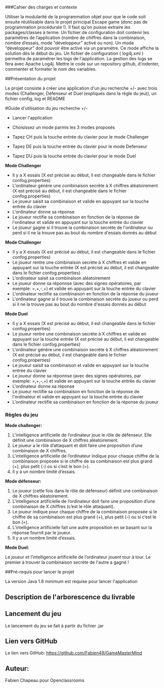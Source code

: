 
###Cahier des charges et contexte

Utiliser la modularité de la programmation objet pour que le code soit ensuite réutilisable dans le projet principal Escape game (donc pas de programmation procédurale !). Il faut qu’on puisse extraire les packages/classes à terme.
Un fichier de configuration doit contenir les paramètres de l’application (nombre de chiffres dans la combinaison, nombre d’essais, mode “développeur” activé ou non).
Un mode “développeur” doit pouvoir être activé via un paramètre. Ce mode affiche la solution dès le début du jeu.
Un fichier de configuration ( log4j.xml ) permettra de paramétrer les logs de l'application. La gestion des logs se fera avec Apache Log4j.
Mettre le code sur un repository github, d’indenter, commenter et formater le nom des variables.

##Présentation du projet

Le projet consiste à créer une application d'un jeu recherche +/- avec trois modes (Challenger, Défenseur et Duel (expliqués dans la règle du jeu)), un fichier config, log et README

#Guide d'utilisation du jeu recherche +/-

- Lancer l'application
- Choisissez un mode parmis les 3 modes proposés

- Tapez CH puis la touche entrée du clavier pour le mode Challenger
- Tapez DE puis la touche entrée du clavier pour le mode Defenseur
- Tapez DU puis la touche entrée du clavier pour le mode Duel

**Mode Challenger**

- Il y a X essais (X est précisé au début, il est changeable dans le fichier confog.properties)
- L'ordinateur génère une combinaison secrète à X chiffres aléatoirement (X est précisé au début, il est changeable dans le fichier confog.properties)
- Le joueur saisit sa combinaison et valide en appuyant sur la touche entrée du clavier
- L'ordinateur donne sa réponse 
- Le joueur rectifie sa combinaison en fonction de la réponse de l'ordinateur et valide en appuyant sur la touche entrée du clavier
- Le joueur gagne si il trouve la combinaison secrète de l'ordinateur ou perd si il ne la trouve pas au bout du nombre d'essais donnés au début

**Mode Challenger**

- Il y a X essais (X est précisé au début, il est changeable dans le fichier confog.properties)
- Le joueur rentre une combinaison secrète à X chiffres et valide en appuyant sur la touche entrée (X est précisé au début, il est changeable dans le fichier confog.properties)
- L'ordinateur saisit sa combinaison aléatoirement
- Le joueur donne sa réponnse (avec des signes opératoires, par exemple: =,+,-,+) et valide en appuyant sur la touche entrée du clavier
- L'ordinateur rectifie sa combinaison en fonction de la réponse du joueur
- L'ordinateur gagne si il trouve la combinaison secrète du joueur ou perd si il ne la trouve pas au bout du nombre d'essais donnés au début

**Mode Duel**

- Il y a X essais (X est précisé au début, il est changeable dans le fichier confog.properties)
- Le joueur rentre une combinaison secrète à X chiffres et valide en appuyant sur la touche entrée (X est précisé au début, il est changeable dans le fichier confog.properties)
- L'ordinateur génère une combinaison secrète à X chiffres aléatoirement (X est précisé au début, il est changeable dans le fichier confog.properties)
- Le joueur saisit sa combinaison et valide en appuyant sur la touche entrée du clavier
- Le joueur donne sa réponnse (avec des signes opératoires, par exemple: =,+,-,+) et valide en appuyant sur la touche entrée du clavier
- L'ordinateur donne sa réponse 
- Le joueur rectifie sa combinaison en fonction de la réponse de l'ordinateur et valide en appuyant sur la touche entrée du clavier
- L'ordinateur rectifie sa combinaison en fonction de la réponse du joueur

 
 
### Règles du jeu

**Mode challenger:**

  1.  L'intelligence artificielle de l’ordinateur joue le rôle de défenseur. Elle définit une combinaison de X chiffres aléatoirement.
  1.  Le joueur a le rôle d’attaquant et doit faire une proposition d’une combinaison de X chiffres.
  1.  L'intelligence artificielle de l’ordinateur indique pour chaque chiffre de la combinaison proposée si le chiffre de sa combinaison est plus grand (+), plus petit (-) ou si c’est le bon (=).
  1.  Il y a un nombre limité d’essais.
 
**Mode défenseur:**
 
  1.  Le joueur (cette fois dans le rôle de défenseur) définit une combinaison de X chiffres aléatoirement.
  1.  L'intelligence artificielle de l’ordinateur doit faire une proposition d’une combinaison de X chiffres (c’est le rôle attaquant).
  1.  Le joueur indique pour chaque chiffre de la combinaison proposée si le chiffre de sa combinaison est plus grand (+), plus petit (-) ou si c’est le bon (=).
  1.  L’intelligence artificielle fait une autre proposition en se basant sur la réponse fournit par le joueur.
  1.  Il y a un nombre limité d’essais.
  
**Mode Duel:**
  
Le joueur et l’intelligence artificielle de l’ordinateur jouent tour à tour. Le premier à trouver la combinaison secrète de l'autre a gagné ! 


##Pré-requis pour lancer le projet

La version Java 1.8 minimum est requise pour lancer l'application

## Description de l'arborescence du livrable


## Lancement du jeu

Le lancement du jeu se fait à partir du fichier .jar

## Lien vers GitHub

Le lien vers GitHub:
https://github.com/Fabien49/GameMasterMind

## Auteur:
Fabien Chapeau pour Openclassrooms